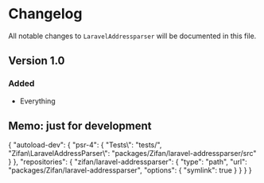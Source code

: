 # Changelog

All notable changes to `LaravelAddressparser` will be documented in this file.

## Version 1.0

### Added
- Everything

## Memo: just for development
{
    "autoload-dev": {
        "psr-4": {
            "Tests\\": "tests/",
            "Zifan\\LaravelAddressParser\\": "packages/Zifan/laravel-addressparser/src"
        }
    },
    "repositories": {
        "zifan/laravel-addressparser": {
            "type": "path",
            "url": "packages/Zifan/laravel-addressparser",
            "options": {
                "symlink": true
            }
        }
    }
}